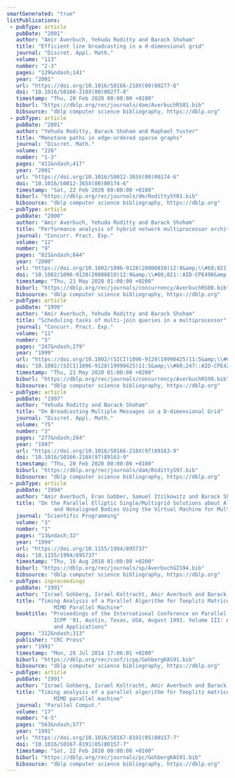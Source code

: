 ```yaml
---
smartGenerated: "true"
listPublications:
 - pubType: article
   pubDate: "2001"
   author: "Amir Averbuch, Yehuda Roditty and Barack Shoham"
   title: "Efficient line broadcasting in a d-dimensional grid"
   journal: "Discret. Appl. Math."
   volume: "113"
   number: "2-3"
   pages: "129&ndash;141"
   year: "2001"
   url: "https://doi.org/10.1016/S0166-218X(00)00277-8"
   doi: "10.1016/S0166-218X(00)00277-8"
   timestamp: "Thu, 20 Feb 2020 00:00:00 +0100"
   biburl: "https://dblp.org/rec/journals/dam/AverbuchRS01.bib"
   bibsource: "dblp computer science bibliography, https://dblp.org"
 - pubType: article
   pubDate: "2001"
   author: "Yehuda Roditty, Barack Shoham and Raphael Yuster"
   title: "Monotone paths in edge-ordered sparse graphs"
   journal: "Discret. Math."
   volume: "226"
   number: "1-3"
   pages: "411&ndash;417"
   year: "2001"
   url: "https://doi.org/10.1016/S0012-365X(00)00174-6"
   doi: "10.1016/S0012-365X(00)00174-6"
   timestamp: "Sat, 22 Feb 2020 00:00:00 +0100"
   biburl: "https://dblp.org/rec/journals/dm/RodittySY01.bib"
   bibsource: "dblp computer science bibliography, https://dblp.org"
 - pubType: article
   pubDate: "2000"
   author: "Amir Averbuch, Yehuda Roditty and Barack Shoham"
   title: "Performance analysis of hybrid network multiprocessor architecture"
   journal: "Concurr. Pract. Exp."
   volume: "12"
   number: "9"
   pages: "821&ndash;844"
   year: "2000"
   url: "https://doi.org/10.1002/1096-9128(20000810)12:9&amp;\\#60;821::AID-CPE490&amp;\\#62;3.0.CO;2-8"
   doi: "10.1002/1096-9128(20000810)12:9&amp;\\#60;821::AID-CPE490&amp;\\#62;3.0.CO;2-8"
   timestamp: "Thu, 21 May 2020 01:00:00 +0200"
   biburl: "https://dblp.org/rec/journals/concurrency/AverbuchRS00.bib"
   bibsource: "dblp computer science bibliography, https://dblp.org"
 - pubType: article
   pubDate: "1999"
   author: "Amir Averbuch, Yehuda Roditty and Barack Shoham"
   title: "Scheduling tasks of multi-join queries in a multiprocessor"
   journal: "Concurr. Pract. Exp."
   volume: "11"
   number: "5"
   pages: "247&ndash;279"
   year: "1999"
   url: "https://doi.org/10.1002/(SICI)1096-9128(19990425)11:5&amp;\\#60;247::AID-CPE421&amp;\\#62;3.0.CO;2-G"
   doi: "10.1002/(SICI)1096-9128(19990425)11:5&amp;\\#60;247::AID-CPE421&amp;\\#62;3.0.CO;2-G"
   timestamp: "Thu, 21 May 2020 01:00:00 +0200"
   biburl: "https://dblp.org/rec/journals/concurrency/AverbuchRS99.bib"
   bibsource: "dblp computer science bibliography, https://dblp.org"
 - pubType: article
   pubDate: "1997"
   author: "Yehuda Roditty and Barack Shoham"
   title: "On Broadcasting Multiple Messages in a D-dimensional Grid"
   journal: "Discret. Appl. Math."
   volume: "75"
   number: "3"
   pages: "277&ndash;284"
   year: "1997"
   url: "https://doi.org/10.1016/S0166-218X(97)89163-9"
   doi: "10.1016/S0166-218X(97)89163-9"
   timestamp: "Thu, 20 Feb 2020 00:00:00 +0100"
   biburl: "https://dblp.org/rec/journals/dam/RodittyS97.bib"
   bibsource: "dblp computer science bibliography, https://dblp.org"
 - pubType: article
   pubDate: "1994"
   author: "Amir Averbuch, Eran Gabber, Samuel Itzikowitz and Barack Shoham"
   title: "On the Parallel Elliptic Single/Multigrid Solutions about Aligned
               and Nonaligned Bodies Using the Virtual Machine for Multiprocessors"
   journal: "Scientific Programming"
   volume: "3"
   number: "1"
   pages: "13&ndash;32"
   year: "1994"
   url: "https://doi.org/10.1155/1994/895737"
   doi: "10.1155/1994/895737"
   timestamp: "Thu, 16 Aug 2018 01:00:00 +0200"
   biburl: "https://dblp.org/rec/journals/sp/AverbuchGIS94.bib"
   bibsource: "dblp computer science bibliography, https://dblp.org"
 - pubType: inproceedings
   pubDate: "1991"
   author: "Israel Gohberg, Israel Koltracht, Amir Averbuch and Barack Shoham"
   title: "Timing Analysis of a Parallel Algorithm for Toeplitz Matrices on a
               MIMD Parallel Machine"
   booktitle: "Proceedings of the International Conference on Parallel Processing,
               ICPP '91, Austin, Texas, USA, August 1991. Volume III: Algorithms
               and Applications"
   pages: "312&ndash;313"
   publisher: "CRC Press"
   year: "1991"
   timestamp: "Mon, 28 Jul 2014 17:06:01 +0200"
   biburl: "https://dblp.org/rec/conf/icpp/GohbergKAS91.bib"
   bibsource: "dblp computer science bibliography, https://dblp.org"
 - pubType: article
   pubDate: "1991"
   author: "Israel Gohberg, Israel Koltracht, Amir Averbuch and Barack Shoham"
   title: "Timing analysis of a parallel algorithm for Toeplitz matrices on a
               MIMD parallel machine"
   journal: "Parallel Comput."
   volume: "17"
   number: "4-5"
   pages: "563&ndash;577"
   year: "1991"
   url: "https://doi.org/10.1016/S0167-8191(05)80157-7"
   doi: "10.1016/S0167-8191(05)80157-7"
   timestamp: "Sat, 22 Feb 2020 00:00:00 +0100"
   biburl: "https://dblp.org/rec/journals/pc/GohbergKAS91.bib"
   bibsource: "dblp computer science bibliography, https://dblp.org"
---
```

